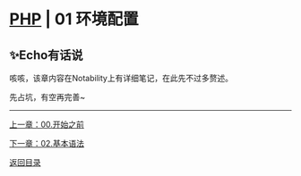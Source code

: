 # [PHP](./index.md) | 01 环境配置

## ✨Echo有话说

咳咳，该章内容在Notability上有详细笔记，在此先不过多赘述。  

先占坑，有空再完善~  

***
[上一章：00.开始之前](./00.开始之前.md)  

[下一章：02.基本语法](./02.基本语法.md)

[返回目录](./index.md)